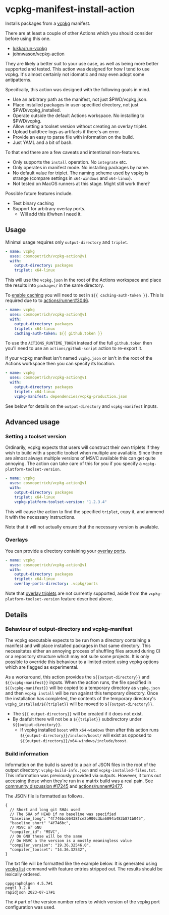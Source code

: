 # vcpkg-manifest-install-action

Installs packages from a [vcpkg](https://github.com/microsoft/vcpkg) manifest.

There are at least a couple of other Actions which you should consider before using this one.

- [lukka/run-vcpkg](https://github.com/lukka/run-vcpkg)
- [johnwason/vcpkg-action](https://github.com/johnwason/vcpkg-action)

They are likely a better suit to your use case, as well as being more better supported and tested.
This action was designed for how I tend to use vcpkg. It's almost certainly not idomatic and may even adopt some antipatterns.

Specifcally, this action was designed with the following goals in mind.

- Use an arbitrary path as the manifest, not just $PWD/vcpkg.json.
- Place installed packages in user-specified directory, not just $PWD/vcpkg_installed.
- Operate outside the default Actions workspace. No installing to $PWD/vcpkg.
- Allow setting a toolset version without creating an overlay triplet.
- Upload buildtree logs as artifacts if there's an error.
- Provide an easy to parse file with information on the build.
- Just YAML and a bit of bash.

To that end there are a few caveats and intentional non-features.

- Only supports the `install` operation. No `integrate` etc.
- Only operates in manifest mode. No installing packages by name.
- No default value for triplet. The naming scheme used by vspkg is strange (compare settings in `x64-windows` and `x64-linux`).
- Not tested on MacOS runners at this stage. Might still work there?

Possible future features include.

- Test binary caching
- Support for arbitrary overlay ports.
  - Will add this if/when I need it.

## Usage

Minimal usage requires only `output-directory` and `triplet`.

```yaml
- name: vcpkg
  uses: cosmopetrich/vcpkg-action@v1
  with:
    output-directory: packages
    triplet: x64-linux
```

This will use the `vcpkg.json` in the root of the Actions workspace and place the results into `packages/` in the same directory.

To [enable caching](https://learn.microsoft.com/en-us/vcpkg/consume/binary-caching-github-actions-cache) you will need to set in `${{ caching-auth-token }}`.
This is required due to to [actions/runner#3046](https://github.com/actions/runner/issues/3046).

```yaml
- name: vcpkg
  uses: cosmopetrich/vcpkg-action@v1
  with:
    output-directory: packages
    triplet: x64-linux
    caching-auth-token: ${{ github.token }}
```

To use the `ACTIONS_RUNTIME_TOKEN` instead of the full `github.token` then you'll need to use an `actions/github-script` action to re-export it.

If your vcpkg manifest isn't named `vcpkg.json` or isn't in the root of the Actions workspace then you can specify its location.

```yaml
- name: vcpkg
  uses: cosmopetrich/vcpkg-action@v1
  with:
    output-directory: packages
    triplet: x64-linux
    vcpkg-manifest: dependencies/vcpkg-production.json
```

See below for details on the `output-directory` and `vcpkg-manifest` inputs.

## Advanced usage

### Setting a toolset version

Ordinarily, vcpkg expects that users will construct their own triplets if they wish to build with a specific toolset when multiple are available.
Since there are almost always multiple versions of MSVC available this can get quite annoying. The action can take care of this for you if you specify a `vcpkg-platform-toolset-version`.

```yaml
- name: vcpkg
  uses: cosmopetrich/vcpkg-action@v1
  with:
    output-directory: packages
    triplet: x64-linux
    vcpkg-platform-toolset-version: "1.2.3.4"
```

This will cause the action to find the specified `triplet`, copy it, and ammend it with the necessary instructions.

Note that it will not actually ensure that the necessary version is available.

### Overlays

You can provide a directory containing your [overlay ports](https://learn.microsoft.com/en-us/vcpkg/concepts/overlay-ports).

```yaml
- name: vcpkg
  uses: cosmopetrich/vcpkg-action@v1
  with:
    output-directory: packages
    triplet: x64-linux
    overlay-ports-directory: .vcpkg/ports
```

Note that [overlay triplets](https://learn.microsoft.com/en-us/vcpkg/users/examples/overlay-triplets-linux-dynamic)
are not currently supported, aside from the `vcpkg-platform-toolset-version` feature described above.

## Details

### Behaviour of output-directory and vcpkg-manifest

The vcpkg executable expects to be run from a directory containing a manifest and will place installed packages in that same directory.
This necessitates either an annoying process of shuffling files around during CI or a repository structure which may not suite some projects.
It is only possible to override this behaviour to a limited extent using vcpkg options which are flagged as experimental.

As a workaround, this action provides the `${{output-directory}}` and `${{vcpkg-manifest}}` inputs.
When the action runs, the file specified in `${{vcpkg-manifest}}` will be copied to a temporary directory as `vcpkg.json`
and then `vcpkg install` will be run against this temporary directory.
Once the installation has completed, the contents of the temporary directory's `vcpkg_installed/${{triplet}}` will be moved to `${{output-directory}}`.

- The `${{ output-directory}}` will be created if it does not exist.
- By daafult there will not be a `${{triplet}}` subdirectory under `${{output-directory}}`.
  - If vcpkg installed `boost` with `x64-windows` then after this action runs `${{output-directory}}/include/boost/` will exist as opposed to `${{output-directory}}/x64-windows/include/boost`.

### Build information

Information on the build is saved to a pair of JSON files in the root of the output directory: `vcpkg-build-info.json` and `vcpkg-installed-files.txt`. This information was previously provided via outputs. However, it turns out accessing those when they're run in a matrix build was a real pain. See [community discussion #17245](https://github.com/orgs/community/discussions/17245) and [actions/runner#2477](https://github.com/actions/runner/pull/2477).

The JSON file is formatted as follows.

```json5
{
  // Short and long git SHAs used
  // The SHA of HEAD if no baseline was specified
  "baseline_long": "4f746bc66438fce2b900c3ba6094a483b871b045",
  "baseline_short" "4f746bc",
  // MSVC or GNU
  "compiler_id": "MSVC",
  // On GNU these will be the same
  // On MSVC a the version is a mostly meaningless value
  "compiler_version": "19.36.32546.0",
  "compiler_toolset": "14.36.32532",
}
```

The txt file will be formatted like the example below. It is generated using [vcpkg list](https://learn.microsoft.com/en-us/vcpkg/commands/list) command with feature entries stripped out. The results should be lexically ordered.

```
cppgraphqlgen 4.5.7#1
pegtl 3.2.8
rapidjson 2023-07-17#1
```

The `#` part of the version number refers to which version of the vcpkg port configuration was used.
